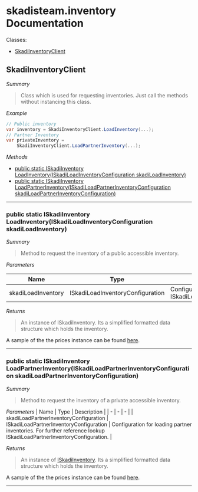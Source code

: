 # skadisteam.inventory Documentation

Classes:
- [SkadiInventoryClient](#SkadiInventoryClient)

## SkadiInventoryClient

*Summary*
> Class which is used for requesting inventories. Just call the methods without instancing this class.

*Example*
```csharp
// Public inventory
var inventory = SkadiInventoryClient.LoadInventory(...);
// Partner Inventory
var privateInventory = 
    SkadiInventoryClient.LoadPartnerInventory(...);
```

*Methods*
- [public static ISkadiInventory LoadInventory(ISkadiLoadInventoryConfiguration skadiLoadInventory)](#public-static-iskadiinventory-loadinventoryiskadiloadinventoryconfiguration-skadiloadinventory)
- [public static ISkadiInventory LoadPartnerInventory(ISkadiLoadPartnerInventoryConfiguration skadiLoadPartnerInventoryConfiguration)](#public-static-iskadiinventory-loadpartnerinventoryiskadiloadpartnerinventoryconfiguration-skadiloadpartnerinventoryconfiguration)


---------------------------------

### public static ISkadiInventory LoadInventory(ISkadiLoadInventoryConfiguration skadiLoadInventory)

*Summary*
> Method to request the inventory of a public accessible inventory.

*Parameters*

| Name | Type | Description |
| ---- | ---- | ----------- |
| skadiLoadInventory | ISkadiLoadInventoryConfiguration | Configuration Instance of ISkadiLoadInventoryConfiguration | 

*Returns*
> An instance of ISkadiInventory. Its a simplified formatted data structure which holds the inventory.


A sample of the the prices instance can be found [here](http://i.imgur.com/EMp0o9Z.png).

---------------------------------

### public static ISkadiInventory LoadPartnerInventory(ISkadiLoadPartnerInventoryConfiguration skadiLoadPartnerInventoryConfiguration)

*Summary*
> Method to request the inventory of a private accessible inventory.

*Parameters*
| Name | Type | Description |
| - | - | - |
| skadiLoadPartnerInventoryConfiguration | ISkadiLoadPartnerInventoryConfiguration | Configuration for loading partner inventories. For further reference lookup ISkadiLoadPartnerInventoryConfiguration. | 

*Returns*
> An instance of [ISkadiInventory](). Its a simplified formatted data structure which holds the inventory.

A sample of the the prices instance can be found [here](http://i.imgur.com/EMp0o9Z.png).

---------------------------------
